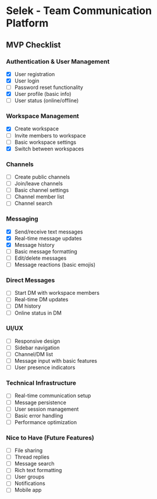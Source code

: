 # Selek - Team Communication Platform

## MVP Checklist

### Authentication & User Management
- [x] User registration
- [x] User login
- [ ] Password reset functionality
- [x] User profile (basic info)
- [ ] User status (online/offline)

### Workspace Management
- [x] Create workspace
- [ ] Invite members to workspace
- [ ] Basic workspace settings
- [x] Switch between workspaces

### Channels
- [ ] Create public channels
- [ ] Join/leave channels
- [ ] Basic channel settings
- [ ] Channel member list
- [ ] Channel search

### Messaging
- [x] Send/receive text messages
- [x] Real-time message updates
- [x] Message history
- [ ] Basic message formatting
- [ ] Edit/delete messages
- [ ] Message reactions (basic emojis)

### Direct Messages
- [ ] Start DM with workspace members
- [ ] Real-time DM updates
- [ ] DM history
- [ ] Online status in DM

### UI/UX
- [ ] Responsive design
- [ ] Sidebar navigation
- [ ] Channel/DM list
- [ ] Message input with basic features
- [ ] User presence indicators

### Technical Infrastructure
- [ ] Real-time communication setup
- [ ] Message persistence
- [ ] User session management
- [ ] Basic error handling
- [ ] Performance optimization

### Nice to Have (Future Features)
- [ ] File sharing
- [ ] Thread replies
- [ ] Message search
- [ ] Rich text formatting
- [ ] User groups
- [ ] Notifications
- [ ] Mobile app
